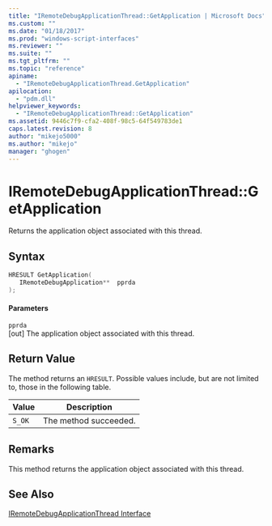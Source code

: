 ```yaml
---
title: "IRemoteDebugApplicationThread::GetApplication | Microsoft Docs"
ms.custom: ""
ms.date: "01/18/2017"
ms.prod: "windows-script-interfaces"
ms.reviewer: ""
ms.suite: ""
ms.tgt_pltfrm: ""
ms.topic: "reference"
apiname: 
  - "IRemoteDebugApplicationThread.GetApplication"
apilocation: 
  - "pdm.dll"
helpviewer_keywords: 
  - "IRemoteDebugApplicationThread::GetApplication"
ms.assetid: 9446c7f9-cfa2-408f-98c5-64f549783de1
caps.latest.revision: 8
author: "mikejo5000"
ms.author: "mikejo"
manager: "ghogen"
---
```

# IRemoteDebugApplicationThread::GetApplication
Returns the application object associated with this thread.  
  
## Syntax  
  
```cpp
HRESULT GetApplication(  
   IRemoteDebugApplication**  pprda  
);  
```  
  
#### Parameters  
 `pprda`  
 [out] The application object associated with this thread.  
  
## Return Value  
 The method returns an `HRESULT`. Possible values include, but are not limited to, those in the following table.  
  
|Value|Description|  
|-----------|-----------------|  
|`S_OK`|The method succeeded.|  
  
## Remarks  
 This method returns the application object associated with this thread.  
  
## See Also  
 [IRemoteDebugApplicationThread Interface](../../winscript/reference/iremotedebugapplicationthread-interface.md)